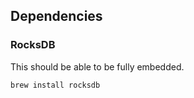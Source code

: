 


## Dependencies

### RocksDB

This should be able to be fully embedded.

    brew install rocksdb
